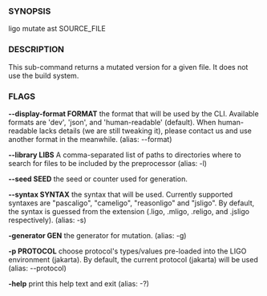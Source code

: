 
### SYNOPSIS
ligo mutate ast SOURCE_FILE

### DESCRIPTION
This sub-command returns a mutated version for a given file. It does not use the build system.

### FLAGS
**--display-format FORMAT**
the format that will be used by the CLI. Available formats are 'dev', 'json', and 'human-readable' (default). When human-readable lacks details (we are still tweaking it), please contact us and use another format in the meanwhile. (alias: --format)

**--library LIBS**
A comma-separated list of paths to directories where to search for files to be included by the preprocessor (alias: -l)

**--seed SEED**
the seed or counter used for generation.

**--syntax SYNTAX**
the syntax that will be used. Currently supported syntaxes are "pascaligo", "cameligo", "reasonligo" and "jsligo". By default, the syntax is guessed from the extension (.ligo, .mligo, .religo, and .jsligo respectively). (alias: -s)

**-generator GEN**
the generator for mutation. (alias: -g)

**-p PROTOCOL**
choose protocol's types/values pre-loaded into the LIGO environment (jakarta). By default, the current protocol (jakarta) will be used (alias: --protocol)

**-help**
print this help text and exit (alias: -?)



